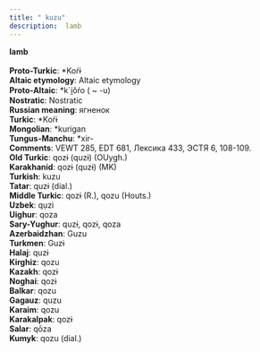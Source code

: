 ```yaml
---
title: " kuzu"
description:  lamb
---
```

<strong> lamb</strong><br><br>
<strong>Proto-Turkic</strong>:  *Koŕɨ<br>
<strong>Altaic etymology</strong>:  Altaic etymology<br>
<strong> Proto-Altaic</strong>:  *k`i̯ŏŕo ( ~ -u)<br>
<strong>Nostratic</strong>:  Nostratic<br>
<strong>Russian meaning</strong>:  ягненок<br>
<strong>Turkic</strong>:  *Koŕɨ<br>
<strong>Mongolian</strong>:  *kurigan<br>
<strong>Tungus-Manchu</strong>:  *xir-<br>
<strong>Comments</strong>:  VEWT 285, EDT 681, Лексика 433, ЭСТЯ 6, 108-109.<br>
<strong>Old Turkic</strong>:  qozɨ (quzɨ) (OUygh.)<br>
<strong>Karakhanid</strong>:  qozɨ (quzɨ) (MK)<br>
<strong>Turkish</strong>:  kuzu<br>
<strong>Tatar</strong>:  quzɨ (dial.)<br>
<strong>Middle Turkic</strong>:  qozɨ (R.), qozu (Houts.)<br>
<strong>Uzbek</strong>:  qụzi<br>
<strong>Uighur</strong>:  qoza<br>
<strong>Sary-Yughur</strong>:  quzɨ, qozɨ, qoza<br>
<strong>Azerbaidzhan</strong>:  Guzu<br>
<strong>Turkmen</strong>:  Guzɨ<br>
<strong>Halaj</strong>:  quzɨ<br>
<strong>Kirghiz</strong>:  qozu<br>
<strong>Kazakh</strong>:  qozɨ<br>
<strong>Noghai</strong>:  qozɨ<br>
<strong>Balkar</strong>:  qozu<br>
<strong>Gagauz</strong>:  quzu<br>
<strong>Karaim</strong>:  qozu<br>
<strong>Karakalpak</strong>:  qozɨ<br>
<strong>Salar</strong>:  qōza<br>
<strong>Kumyk</strong>:  qozu (dial.)<br>


